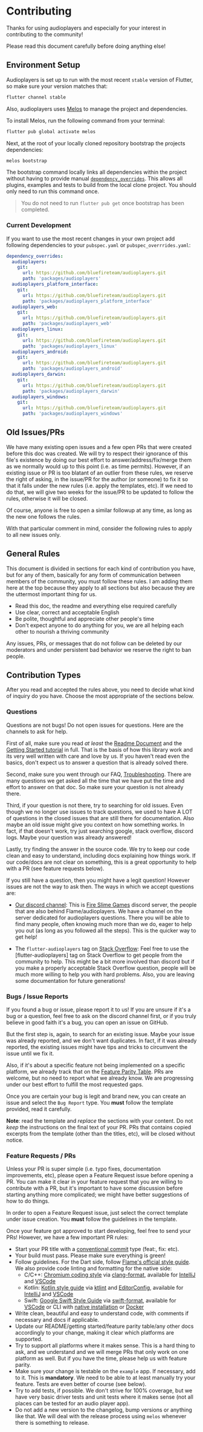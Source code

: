 # Contributing

Thanks for using audioplayers and especially for your interest in contributing to the community!

Please read this document carefully before doing anything else!

## Environment Setup

Audioplayers is set up to run with the most recent `stable` version of Flutter, so make sure your version
matches that:

```bash
flutter channel stable
```

Also, audioplayers uses [Melos](https://github.com/invertase/melos) to manage the project and dependencies.

To install Melos, run the following command from your terminal:

```bash
flutter pub global activate melos
```

Next, at the root of your locally cloned repository bootstrap the projects dependencies:

```bash
melos bootstrap
```

The bootstrap command locally links all dependencies within the project without having to
provide manual [`dependency_overrides`](https://dart.dev/tools/pub/pubspec). 
This allows all plugins, examples and tests to build from the local clone project. 
You should only need to run this command once.

> You do not need to run `flutter pub get` once bootstrap has been completed.

### Current Development

If you want to use the most recent changes in your own project add following dependencies to your `pubspec.yaml` or `pubspec_overrrides.yaml`:

```yaml
dependency_overrides:
  audioplayers:
    git:
      url: https://github.com/bluefireteam/audioplayers.git
      path: 'packages/audioplayers'
  audioplayers_platform_interface:
    git:
      url: https://github.com/bluefireteam/audioplayers.git
      path: 'packages/audioplayers_platform_interface'
  audioplayers_web:
    git:
      url: https://github.com/bluefireteam/audioplayers.git
      path: 'packages/audioplayers_web'
  audioplayers_linux:
    git:
      url: https://github.com/bluefireteam/audioplayers.git
      path: 'packages/audioplayers_linux'
  audioplayers_android:
    git:
      url: https://github.com/bluefireteam/audioplayers.git
      path: 'packages/audioplayers_android'
  audioplayers_darwin:
    git:
      url: https://github.com/bluefireteam/audioplayers.git
      path: 'packages/audioplayers_darwin'
  audioplayers_windows:
    git:
      url: https://github.com/bluefireteam/audioplayers.git
      path: 'packages/audioplayers_windows'
```

## Old Issues/PRs

We have many existing open issues and a few open PRs that were created before this doc was created. We will try to respect their ignorance of this file's existence by doing our best effort to answer/address/fix/merge them as we normally would up to this point (i.e. as time permits). 
However, if an existing issue or PR is too blatant of an outlier from these rules, we reserve the right of asking, in the issue/PR for the author (or someone) to fix it so that it falls under the new rules (i.e. apply the templates, etc). 
If we need to do that, we will give two weeks for the issue/PR to be updated to follow the rules, otherwise it will be closed.

Of course, anyone is free to open a similar followup at any time, as long as the new one follows the rules.

With that particular comment in mind, consider the following rules to apply to all new issues only.

## General Rules

This document is divided in sections for each kind of contribution you have, but for any of them, basically for any form of communication between members of the community, you must follow these rules. 
I am adding them here at the top because they apply to all sections but also because they are the uttermost important thing for us.

* Read this doc, the readme and everything else required carefully
* Use clear, correct and acceptable English
* Be polite, thoughtful and appreciate other people's time
* Don't expect anyone to do anything for you, we are all helping each other to nourish a thriving community

Any issues, PRs, or messages that do not follow can be deleted by our moderators and under persistent bad behavior we reserve the right to ban people.

## Contribution Types

After you read and accepted the rules above, you need to decide what kind of inquiry do you have. Choose the most appropriate of the sections below.

### Questions

Questions are not bugs! Do not open issues for questions. Here are the channels to ask for help.

First of all, make sure you read *at least* the [Readme Document](README.md) and the [Getting Started tutorial](getting_started.md) in full. That is the basis of how this library work and its very well written with care and love by us. If you haven't read even the basics, don't expect us to answer a question that is already solved there.

Second, make sure you went through our FAQ, [Troubleshooting](troubleshooting.md). There are many questions we get asked all the time that we have put the time and effort to answer on that doc. So make sure your question is not already there.

Third, if your question is not there, try to searching for old issues. Even though we no longer use issues to track questions, we used to have A LOT of questions in the closed issues that are still there for documentation. Also maybe an old issue might give you context on how something works. In fact, if that doesn't work, try just searching google, stack overflow, discord logs. Maybe your question was already answered!

Lastly, try finding the answer in the source code. We try to keep our code clean and easy to understand, including docs explaining how things work. If our code/docs are not clear on something, this is a great opportunity to help with a PR (see feature requests below).

If you still have a question, then you might have a legit question! However issues are not the way to ask then. The ways in which we accept questions are:

 * [Our discord channel](https://discord.gg/ny7eThk): This is [Fire Slime Games](https://fireslime.xyz/) discord server, the people that are also behind Flame/audioplayers. We have a channel on the server dedicated for audioplayers questions. There you will be able to find many people, often knowing much more than we do, eager to help you out (as long as you followed all the steps). This is the quicker way to get help!

 * The `flutter-audioplayers` tag on [Stack Overflow](https://stackoverflow.com/questions/tagged/flutter-audioplayers): Feel free to use the [flutter-audioplayers] tag on Stack Overflow to get people from the community to help. This might be a bit more involved than discord but if you make a properly acceptable Stack Overflow question, people will be much more willing to help you with hard problems. Also, you are leaving some documentation for future generations!

### Bugs / Issue Reports

If you found a bug or issue, please report it to us! If you are unsure if it's a bug or a question, feel free to ask on the discord channel first, or if you truly believe in good faith it's a bug, you can open an issue on GitHub.

But the first step is, again, to search for an existing issue. Maybe your issue was already reported, and we don't want duplicates. In fact, if it was already reported, the existing issues might have tips and tricks to circumvent the issue until we fix it.

Also, if it's about a specific feature not being implemented on a specific platform, we already track that on the [Feature Parity Table](feature_parity_table.md). PRs are welcome, but no need to report what we already know. We are progressing under our best effort to fulfill the most requested gaps.

Once you are certain your bug is legit and brand new, you can create an issue and select the `Bug Report` type. You **must** follow the template provided, read it carefully.

**Note**: read the template and *replace* the sections with your content. Do not *keep* the instructions on the final text of your PR. PRs that contains copied excerpts from the template (other than the titles, etc), will be closed without notice.

### Feature Requests / PRs

Unless your PR is super simple (i.e. typo fixes, documentation improvements, etc), please open a Feature Request issue before opening a PR. You can make it clear in your feature request that you are willing to contribute with a PR, but it's important to have some discussion before starting anything more complicated; we might have better suggestions of how to do things.

In order to open a Feature Request issue, just select the correct template under issue creation. You **must** follow the guidelines in the template.

Once your feature got approved to start developing, feel free to send your PRs! However, we have a few important PR rules:

 * Start your PR title with a [conventional commit](https://www.conventionalcommits.org) type (feat:, fix: etc).
 * Your build must pass. Please make sure everything is green!
 * Follow guidelines. For the Dart side, follow [Flame's official style guide](https://github.com/flame-engine/flame/blob/main/doc/development/style_guide.md). 
   We also provide code linting and formatting for the native side:
   * C/C++: [Chromium coding style](https://chromium.googlesource.com/chromium/src/+/refs/heads/main/styleguide/c++/c++.md) via [clang-format](https://clang.llvm.org/docs/ClangFormatStyleOptions.html), available for [IntelliJ](https://www.jetbrains.com/help/clion/clangformat-as-alternative-formatter.html) and [VSCode](https://code.visualstudio.com/docs/cpp/cpp-ide#_code-formatting)
   * Kotlin: [Kotlin style guide](https://developer.android.com/kotlin/style-guide) via [ktlint](https://github.com/pinterest/ktlint) and [EditorConfig](https://editorconfig.org/), available for [IntelliJ](https://www.jetbrains.com/help/idea/editorconfig.html) and [VSCode](https://marketplace.visualstudio.com/items?itemName=EditorConfig.EditorConfig)
   * Swift: [Google Swift Style Guide](https://google.github.io/swift/) via [swift-format](https://github.com/apple/swift-format), available for [VSCode](https://marketplace.visualstudio.com/items?itemName=vknabel.vscode-apple-swift-format) or CLI with [native installation](https://github.com/apple/swift-format#getting-swift-format) or [Docker](https://github.com/mtgto/docker-swift-format/tree/main)
 * Write clean, beautiful and easy to understand code, with comments if necessary and docs if applicable.
 * Update our README/getting started/feature parity table/any other docs accordingly to your change, making it clear which platforms are supported.
 * Try to support all platforms where it makes sense. This is a hard thing to ask, and we understand and we will merge PRs that only work on one platform as well. But if you have the time, please help us with feature parity.
 * Make sure your change is testable on the `example` app. If necessary, add to it. This is **mandatory**. We need to be able to at least manually try your feature. Tests are even better of course (see below).
 * Try to add tests, if possible. We don't strive for 100% coverage, but we have very basic driver tests and unit tests where it makes sense (not all places can be tested for an audio player app).
 * Do not add a new version to the changelog, bump versions or anything like that. We will deal with the release process using `melos` whenever there is something to release.
